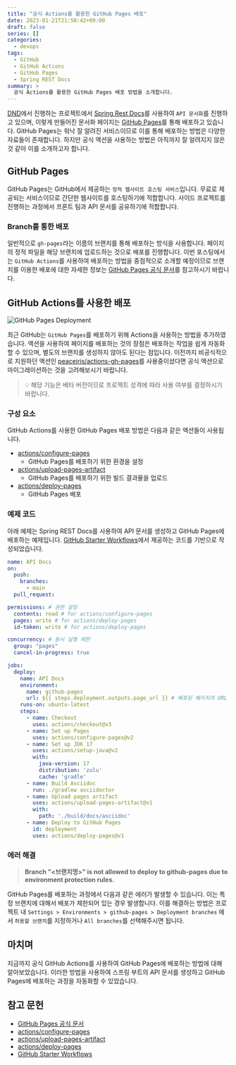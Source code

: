 ```yaml
---
title: "공식 Actions를 활용한 GitHub Pages 배포"
date: 2023-01-21T21:50:42+09:00
draft: false
series: []
categories: 
  - devops
tags:
  - GitHub
  - GitHub Actions
  - GitHub Pages
  - Spring REST Docs
summary: >
  공식 Actions를 활용한 GitHub Pages 배포 방법을 소개합니다.
---
```


[DND](https://www.dnd.ac)에서 진행하는 프로젝트에서 [Spring Rest Docs](https://spring.io/projects/spring-restdocs)를 사용하여 `API 문서화`를 진행하고 있으며, 이렇게 만들어진 문서화 페이지는 [GitHub Pages](https://pages.github.com/)를 통해 배포하고 있습니다. GitHub Pages는 워낙 잘 알려진 서비스이므로 이를 통해 배포하는 방법은 다양한 자료들이 존재합니다. 하지만 공식 액션을 사용하는 방법은 아직까지 잘 알려지지 않은 것 같아 이를 소개하고자 합니다.

## GitHub Pages

GitHub Pages는 GitHub에서 제공하는 `정적 웹사이트 호스팅 서비스`입니다. 무료로 제공되는 서비스이므로 간단한 웹사이트를 호스팅하기에 적합합니다. 사이드 프로젝트를 진행하는 과정에서 프론트 팀과 API 문서를 공유하기에 적합합니다.

### Branch를 통한 배포

일반적으로 `gh-pages`라는 이름의 브랜치를 통해 배포하는 방식을 사용합니다. 페이지의 정적 파일을 해당 브랜치에 업로드하는 것으로 배포를 진행합니다. 이번 포스팅에서는 `GitHub Actions`를 사용하여 배포하는 방법을 중점적으로 소개할 예정이므로 브랜치를 이용한 배포에 대한 자세한 정보는 [GitHub Pages 공식 문서](https://docs.github.com/en/pages/getting-started-with-github-pages/configuring-a-publishing-source-for-your-github-pages-site#publishing-from-a-branch)를 참고하시기 바랍니다. 

## GitHub Actions를 사용한 배포

![GitHub Pages Deployment](https://user-images.githubusercontent.com/44942700/213869054-42ebba23-e368-4906-8f9b-d82e45fdca9b.png)

최근 GitHub는 `GitHub Pages`를 배포하기 위해 Actions을 사용하는 방법을 추가하였습니다. 액션을 사용하여 페이지를 배포하는 것의 장점은 배포하는 작업을 쉽게 자동화할 수 있으며, 별도의 브랜치를 생성하지 않아도 된다는 점입니다. 이전까지 비공식적으로 지원하던 액션인 [peaceiris/actions-gh-pages](https://github.com/peaceiris/actions-gh-pages)를 사용중이셨다면 공식 액션으로 마이그레이션하는 것을 고려해보시기 바랍니다. 

> 💡 해당 기능은 베타 버전이므로 프로젝트 성격에 따라 사용 여부를 결정하시기 바랍니다.

### 구성 요소

GitHub Actions를 사용한 GitHub Pages 배포 방법은 다음과 같은 액션들이 사용됩니다.

- [actions/configure-pages](https://github.com/actions/configure-pages)
  - GitHub Pages를 배포하기 위한 환경을 설정
- [actions/upload-pages-artifact](https://github.com/actions/upload-pages-artifact)
  - GitHub Pages를 배포하기 위한 빌드 결과물을 업로드
- [actions/deploy-pages](https://github.com/actions/deploy-pages)
  - GitHub Pages 배포

### 예제 코드

아래 예제는 Spring REST Docs를 사용하여 API 문서를 생성하고 GitHub Pages에 배포하는 예제입니다. [GitHub Starter Workflows](https://github.com/actions/starter-workflows/blob/main/pages/static.yml)에서 제공하는 코드를 기반으로 작성되었습니다.

```yaml
name: API Docs
on:
  push:
    branches:
      - main
  pull_request:

permissions: # 권한 설정
  contents: read # for actions/configure-pages
  pages: write # for actions/deploy-pages
  id-token: write # for actions/deploy-pages

concurrency: # 동시 실행 제한
  group: "pages"
  cancel-in-progress: true

jobs:
  deploy:
    name: API Docs
    environment:
      name: github-pages
      url: ${{ steps.deployment.outputs.page_url }} # 배포된 페이지의 URL
    runs-on: ubuntu-latest
    steps:
      - name: Checkout
        uses: actions/checkout@v3
      - name: Set up Pages
        uses: actions/configure-pages@v2 
      - name: Set up JDK 17
        uses: actions/setup-java@v2
        with:
          java-version: 17
          distribution: 'zulu'
          cache: 'gradle'
      - name: Build Asciidoc
        run: ./gradlew asciidoctor
      - name: Upload pages artifact
        uses: actions/upload-pages-artifact@v1
        with:
          path: './build/docs/asciidoc'
      - name: Deploy to GitHub Pages
        id: deployment
        uses: actions/deploy-pages@v1
```

### 에러 해결

> **Branch "<브랜치명>" is not allowed to deploy to github-pages due to environment protection rules.**

GitHub Pages를 배포하는 과정에서 다음과 같은 에러가 발생할 수 있습니다. 이는 특정 브랜치에 대해서 배포가 제한되어 있는 경우 발생합니다.
이를 해결하는 방법은 프로젝트 내 `Settings > Environments > github-pages > Deployment branches` 에서 `허용할 브랜치`를 지정하거나 `All branches`를 선택해주시면 됩니다.


## 마치며

지금까지 공식 GitHub Actions를 사용하여 GitHub Pages에 배포하는 방법에 대해 알아보았습니다. 이러한 방법을 사용하여 스프링 부트의 API 문서를 생성하고 GitHub Pages에 배포하는 과정을 자동화할 수 있었습니다.

## 참고 문헌

- [GitHub Pages 공식 문서](https://docs.github.com/en/pages/getting-started-with-github-pages/configuring-a-publishing-source-for-your-github-pages-site)
- [actions/configure-pages](https://github.com/actions/configure-pages)
- [actions/upload-pages-artifact](https://github.com/actions/upload-pages-artifact)
- [actions/deploy-pages](https://github.com/actions/deploy-pages)
- [GitHub Starter Workflows](https://github.com/actions/starter-workflows/blob/main/pages/static.yml)

